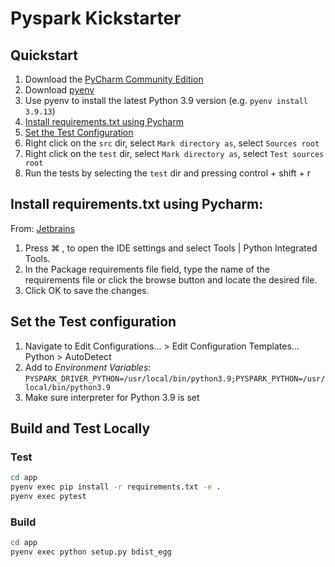 # Pyspark Kickstarter

## Quickstart
1. Download the [PyCharm Community Edition](https://www.jetbrains.com/pycharm/download/)
2. Download [pyenv](https://github.com/pyenv/pyenv#installation)
3. Use pyenv to install the latest Python 3.9 version (e.g. `pyenv install 3.9.13`)
4. [Install requirements.txt using Pycharm](#install-requirementstxt-using-pycharm)
5. [Set the Test Configuration](#set-the-test-configuration)
6. Right click on the `src` dir, select `Mark directory as`, select `Sources root`
7. Right click on the `test` dir, select `Mark directory as`, select `Test sources root`
8. Run the tests by selecting the `test` dir and pressing control + shift + r

## Install requirements.txt using Pycharm:
From: [Jetbrains](https://www.jetbrains.com/help/pycharm/managing-dependencies.html#configure-requirements)
1. Press ⌘ , to open the IDE settings and select Tools | Python Integrated Tools.
2. In the Package requirements file field, type the name of the requirements file or click the browse button and locate the desired file.
3. Click OK to save the changes.

## Set the Test configuration
1. Navigate to Edit Configurations... >  Edit Configuration Templates... Python > AutoDetect
2. Add to *Environment Variables*: `PYSPARK_DRIVER_PYTHON=/usr/local/bin/python3.9;PYSPARK_PYTHON=/usr/local/bin/python3.9`
3. Make sure interpreter for Python 3.9 is set

## Build and Test Locally
### Test

```bash
cd app
pyenv exec pip install -r requirements.txt -e .
pyenv exec pytest
```

### Build
```bash
cd app
pyenv exec python setup.py bdist_egg
```
          
